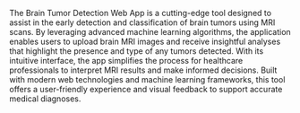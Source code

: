 The Brain Tumor Detection Web App is a cutting-edge tool designed to assist in the early detection and classification of brain tumors using MRI scans. By leveraging advanced machine learning algorithms, the application enables users to upload brain MRI images and receive insightful analyses that highlight the presence and type of any tumors detected. With its intuitive interface, the app simplifies the process for healthcare professionals to interpret MRI results and make informed decisions. Built with modern web technologies and machine learning frameworks, this tool offers a user-friendly experience and visual feedback to support accurate medical diagnoses.
